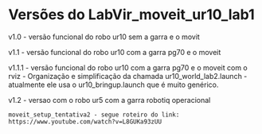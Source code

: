 # Versões do LabVir_moveit_ur10_lab1

v1.0 - versão funcional do robo ur10 sem a garra e o movit

v1.1 - versão funcional do robo ur10 com a garra pg70 e o moveit

 v1.1.1 - versão funcional do robo ur10 com a garra pg70 e o moveit com o rviz
        - Organização e simplificação da chamada ur10_world_lab2.launch - atualmente ele usa o ur10_bringup.launch que é muito genérico.

v1.2 - versao com o robo ur5 com a garra robotiq operacional

    moveit_setup_tentativa2 - segue roteiro do link: https://www.youtube.com/watch?v=L8GUKa93zUU